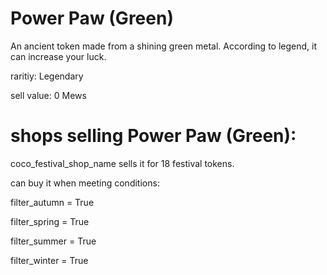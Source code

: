 # Power Paw (Green)

An ancient token made from a shining green metal. According to legend, it can increase your luck.

raritiy: Legendary

sell value: 0 Mews

# shops selling Power Paw (Green):

coco_festival_shop_name sells it for 18 festival tokens.

can buy it when meeting conditions: 

filter_autumn = True

filter_spring = True

filter_summer = True

filter_winter = True